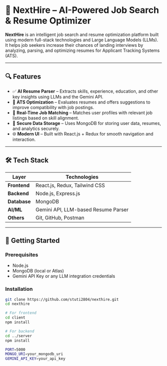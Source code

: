 # 🚀 NextHire – AI-Powered Job Search & Resume Optimizer

**NextHire** is an intelligent job search and resume optimization platform built using modern full-stack technologies and Large Language Models (LLMs). It helps job seekers increase their chances of landing interviews by analyzing, parsing, and optimizing resumes for Applicant Tracking Systems (ATS).

---

## 🔍 Features

- ✅ **AI Resume Parser** – Extracts skills, experience, education, and other key insights using LLMs and the Gemini API.
- 🎯 **ATS Optimization** – Evaluates resumes and offers suggestions to improve compatibility with job postings.
- 🤖 **Real-Time Job Matching** – Matches user profiles with relevant job listings based on skill alignment.
- 🔐 **Secure Data Storage** – Uses MongoDB for storing user data, resumes, and analytics securely.
- 🌐 **Modern UI** – Built with React.js + Redux for smooth navigation and interaction.

---

## 🛠️ Tech Stack

| Layer         | Technologies |
|---------------|--------------|
| **Frontend**  | React.js, Redux, Tailwind CSS |
| **Backend**   | Node.js, Express.js |
| **Database**  | MongoDB |
| **AI/ML**     | Gemini API, LLM-based Resume Parser |
| **Others**    | Git, GitHub, Postman |

---

## 🚦 Getting Started

### Prerequisites

- Node.js
- MongoDB (local or Atlas)
- Gemini API Key or any LLM integration credentials

### Installation

```bash
git clone https://github.com/stuti2804/nexthire.git
cd nexthire

# For frontend
cd client
npm install

# For backend
cd ../server
npm install

PORT=5000
MONGO_URI=your_mongodb_uri
GEMINI_API_KEY=your_api_key



